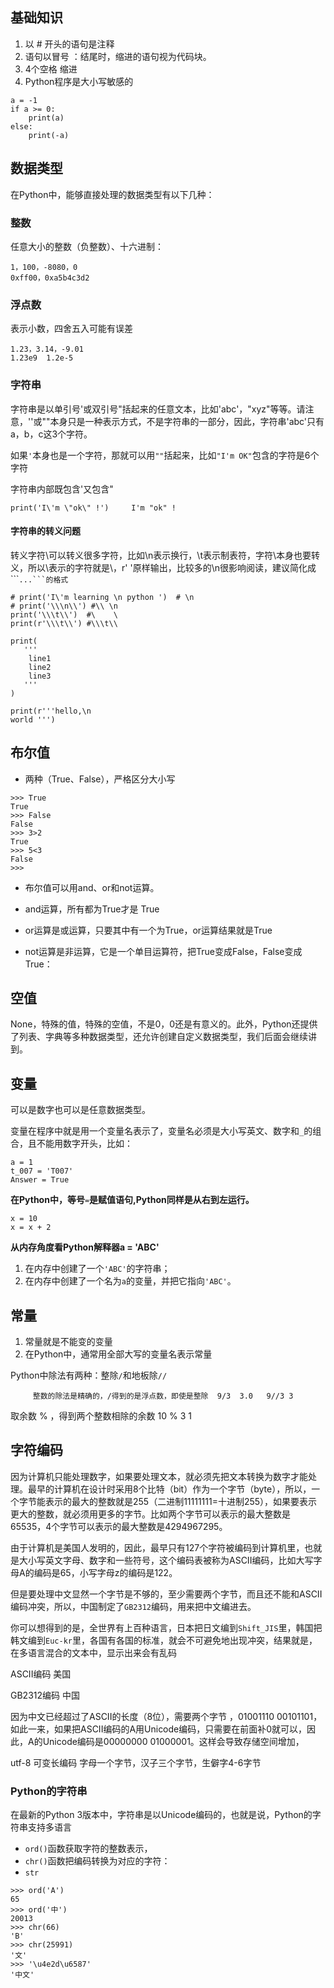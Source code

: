 ## 基础知识

1. 以 \# 开头的语句是注释
2. 语句以冒号 ：结尾时，缩进的语句视为代码块。
3. 4个空格 缩进
4. Python程序是大小写敏感的

```
a = -1
if a >= 0:
    print(a)
else:
    print(-a)
```

## 数据类型

在Python中，能够直接处理的数据类型有以下几种：

### 整数

任意大小的整数（负整数）、十六进制：

```
1，100，-8080，0
0xff00，0xa5b4c3d2
```

### 浮点数

表示小数，四舍五入可能有误差

```
1.23，3.14，-9.01
1.23e9  1.2e-5
```

### 字符串

字符串是以单引号'或双引号"括起来的任意文本，比如'abc'，"xyz"等等。请注意，''或""本身只是一种表示方式，不是字符串的一部分，因此，字符串'abc'只有a，b，c这3个字符。

如果`'`本身也是一个字符，那就可以用`""`括起来，比如`"I'm OK"`包含的字符是6个字符

字符串内部既包含'又包含"

```
print('I\'m \"ok\" !')     I'm "ok" !
```

#### 字符串的转义问题

转义字符\可以转义很多字符，比如\n表示换行，\t表示制表符，字符\本身也要转义，所以\表示的字符就是\，r' '原样输出，比较多的\n很影响阅读，建议简化成 \`\`\`````...```的格式````

```
# print('I\'m learning \n python ')  # \n
# print('\\\n\\') #\\ \n
print('\\\t\\')  #\    \
print(r'\\\t\\') #\\\t\\

print(
   '''
    line1 
    line2 
    line3 
   '''
)

print(r'''hello,\n
world ''')
```

## 布尔值

* 两种（True、False），严格区分大小写

```
>>> True
True
>>> False
False
>>> 3>2
True
>>> 5<3
False
>>>
```

* 布尔值可以用and、or和not运算。

* and运算，所有都为True才是 True

* or运算是或运算，只要其中有一个为True，or运算结果就是True

* not运算是非运算，它是一个单目运算符，把True变成False，False变成True：

## 空值

None，特殊的值，特殊的空值，不是0，0还是有意义的。此外，Python还提供了列表、字典等多种数据类型，还允许创建自定义数据类型，我们后面会继续讲到。

## 变量

可以是数字也可以是任意数据类型。

变量在程序中就是用一个变量名表示了，变量名必须是大小写英文、数字和`_`的组合，且不能用数字开头，比如：

```
a = 1
t_007 = 'T007'
Answer = True
```

**在Python中，等号**`=`**是赋值语句,Python同样是从右到左运行。**

```
x = 10
x = x + 2
```

**从内存角度看Python解释器a = 'ABC'**

1. 在内存中创建了一个`'ABC'`的字符串；
2. 在内存中创建了一个名为`a`的变量，并把它指向`'ABC'`。

## 常量

1. 常量就是不能变的变量
2. 在Python中，通常用全部大写的变量名表示常量

Python中除法有两种：整除`/`和地板除`//`

```
     整数的除法是精确的，/得到的是浮点数，即使是整除  9/3  3.0   9//3 3
```

取余数 %   ，得到两个整数相除的余数   10 % 3  1

## 字符编码

因为计算机只能处理数字，如果要处理文本，就必须先把文本转换为数字才能处理。最早的计算机在设计时采用8个比特（bit）作为一个字节（byte），所以，一个字节能表示的最大的整数就是255（二进制11111111=十进制255），如果要表示更大的整数，就必须用更多的字节。比如两个字节可以表示的最大整数是65535，4个字节可以表示的最大整数是4294967295。

由于计算机是美国人发明的，因此，最早只有127个字符被编码到计算机里，也就是大小写英文字母、数字和一些符号，这个编码表被称为ASCII编码，比如大写字母A的编码是65，小写字母z的编码是122。

但是要处理中文显然一个字节是不够的，至少需要两个字节，而且还不能和ASCII编码冲突，所以，中国制定了`GB2312`编码，用来把中文编进去。

你可以想得到的是，全世界有上百种语言，日本把日文编到`Shift_JIS`里，韩国把韩文编到`Euc-kr`里，各国有各国的标准，就会不可避免地出现冲突，结果就是，在多语言混合的文本中，显示出来会有乱码

ASCII编码  美国

GB2312编码 中国

因为中文已经超过了ASCII的长度（8位），需要两个字节  ，01001110 00101101，如此一来，如果把ASCII编码的A用Unicode编码，只需要在前面补0就可以，因此，A的Unicode编码是00000000 01000001。这样会导致存储空间增加，

utf-8  可变长编码   字母一个字节，汉子三个字节，生僻字4-6字节

### Python的字符串

在最新的Python 3版本中，字符串是以Unicode编码的，也就是说，Python的字符串支持多语言

* `ord()`函数获取字符的整数表示，
* `chr()`函数把编码转换为对应的字符：
* `str`

```
>>> ord('A')
65
>>> ord('中')
20013
>>> chr(66)
'B'
>>> chr(25991)
'文'
>>> '\u4e2d\u6587'
'中文'
```



